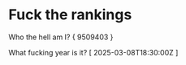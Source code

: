 # Fuck the rankings

Who the hell am I?
{ 9509403 }

What fucking year is it?
[ 2025-03-08T18:30:00Z ]
